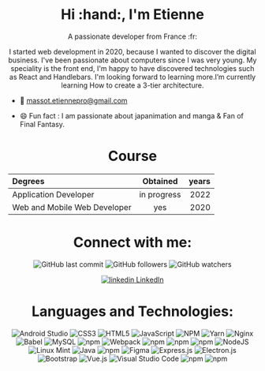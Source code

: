 <h1 align="center">Hi :hand:, I'm Etienne</h1>
<p align="center">A passionate developer from France :fr:</p>

<center>

I started web development in 2020, because I wanted to discover the digital business. I've been passionate about computers since I was very young. My speciality is the front end, I'm happy to have discovered technologies such as React and Handlebars. I'm looking forward to learning more.I’m currently learning How to create a 3-tier architecture.

</center>

- :email: massot.etiennepro@gmail.com

- :smile: Fun fact : I am passionate about japanimation and manga & Fan of Final Fantasy.


<h1 align="center">Course</h1>

<center>

| Degrees                     | Obtained         |  years  |
| :---                        | :----:           |    ---: |
| Application Developer       | in progress      | 2022    |
| Web and Mobile Web Developer| yes              | 2020    |


</center>


<h1 align="center">Connect with me:</h1>

<center>

![GitHub last commit](https://img.shields.io/github/last-commit/Souka1987/Formation_DWWM?logo=github&logoColor=pink&style=social)
![GitHub followers](https://img.shields.io/github/followers/Souka1987?logoColor=crimson&style=social)
![GitHub watchers](https://img.shields.io/github/watchers/Souka1987/Formation_CDA?logoColor=red&style=social)

</center>

<p align="center">
 <a href="https://www.linkedin.com/in/soukainata-attoumani-39131b13b/" rel="nofollow noreferrer">
    <img src="https://i.stack.imgur.com/gVE0j.png" alt="linkedin"> LinkedIn
  </a>
</p>


<h1 align="center">Languages and Technologies:</h1>

<center>

![Android Studio](https://img.shields.io/badge/Android%20Studio-3DDC84.svg?style=for-the-badge&logo=android-studio&logoColor=white) 
![CSS3](https://img.shields.io/badge/css3-%231572B6.svg?style=for-the-badge&logo=css3&logoColor=white)
![HTML5](https://img.shields.io/badge/html5-%23E34F26.svg?style=for-the-badge&logo=html5&logoColor=white)
![JavaScript](https://img.shields.io/badge/javascript-%23323330.svg?style=for-the-badge&logo=javascript&logoColor=%23F7DF1E)
![NPM](https://img.shields.io/badge/NPM-%23000000.svg?style=for-the-badge&logo=npm&logoColor=white)
![Yarn](https://img.shields.io/badge/yarn-%232C8EBB.svg?style=for-the-badge&logo=yarn&logoColor=white)
![Nginx](https://img.shields.io/badge/nginx-%23009639.svg?style=for-the-badge&logo=nginx&logoColor=white)
![Babel](https://img.shields.io/badge/Babel-F9DC3e?style=for-the-badge&logo=babel&logoColor=black)
![MySQL](https://img.shields.io/badge/mysql-%2300f.svg?style=for-the-badge&logo=mysql&logoColor=white)
![npm](https://img.shields.io/npm/v/mongodb?color=green&label=mongodb&logo=mongodb&style=for-the-badge)
![Webpack](https://img.shields.io/badge/webpack-%238DD6F9.svg?style=for-the-badge&logo=webpack&logoColor=black)
![npm](https://img.shields.io/npm/v/sass?color=pink&label=sass&logo=sass&style=for-the-badge)
![npm](https://img.shields.io/npm/v/redux?color=purple&label=redux&logo=redux&style=for-the-badge)
![npm](https://img.shields.io/npm/v/react?color=blue&label=react&logo=react&style=for-the-badge)
![NodeJS](https://img.shields.io/badge/node.js-6DA55F?style=for-the-badge&logo=node.js&logoColor=white)
![Linux Mint](https://img.shields.io/badge/Linux%20Mint-87CF3E?style=for-the-badge&logo=Linux%20Mint&logoColor=white)
![Java](https://img.shields.io/badge/java-%23ED8B00.svg?style=for-the-badge&logo=java&logoColor=white)
![npm](https://img.shields.io/npm/v/git?color=orange&label=git&logo=git&style=for-the-badge)
![Figma](https://img.shields.io/badge/figma-%23F24E1E.svg?style=for-the-badge&logo=figma&logoColor=white)
![Express.js](https://img.shields.io/badge/express.js-%23404d59.svg?style=for-the-badge&logo=express&logoColor=%2361DAFB)
![Electron.js](https://img.shields.io/badge/Electron-191970?style=for-the-badge&logo=Electron&logoColor=white)
![Bootstrap](https://img.shields.io/badge/bootstrap-%23563D7C.svg?style=for-the-badge&logo=bootstrap&logoColor=white)
![Vue.js](https://img.shields.io/badge/vuejs-%2335495e.svg?style=for-the-badge&logo=vuedotjs&logoColor=%234FC08D)
![Visual Studio Code](https://img.shields.io/badge/Visual%20Studio%20Code-0078d7.svg?style=for-the-badge&logo=visual-studio-code&logoColor=white)
![npm](https://img.shields.io/npm/v/quasar?color=blue&label=quasar&logo=quasar&logoColor=blue&style=for-the-badge)
![npm](https://img.shields.io/npm/v/mui?color=blue&label=mui&logo=mui&logoColor=blue&style=for-the-badge)

</center>
